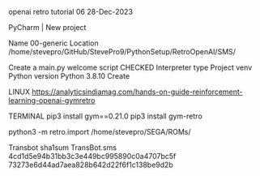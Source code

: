 openai retro tutorial 06
28-Dec-2023

PyCharm | New project

Name		00-generic
Location	/home/stevepro/GitHub/StevePro9/PythonSetup/RetroOpenAI/SMS/

Create a main.py welcome script	CHECKED
Interpreter type			Project venv
Python version				Python 3.8.10
Create

LINUX
https://analyticsindiamag.com/hands-on-guide-reinforcement-learning-openai-gymretro


TERMINAL
pip3 install gym==0.21.0
pip3 install gym-retro

python3 -m retro.import /home/stevepro/SEGA/ROMs/

Transbot
sha1sum TransBot.sms 
4cd1d5e94b31bb3c3e449bc995890c0a4707bc5f
73273e6d44ad7aea828b642d22f6f1c138be9d2b